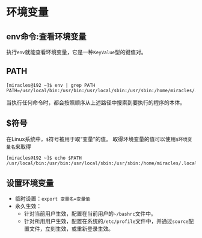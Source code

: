 # 环境变量
## env命令:查看环境变量
执行`env`就能查看环境变量，它是一种`KeyValue`型的键值对。
## PATH
```
[miracles@192 ~]$ env | grep PATH
PATH=/usr/local/bin:/usr/bin:/usr/local/sbin:/usr/sbin:/home/miracles/.local/bin:/home/miracles/bin
```
当执行任何命令时，都会按照顺序从上述路径中搜索到要执行的程序的本体。
## $符号
在Linux系统中，`$`符号被用于取“变量”的值。
取得环境变量的值可以使用`$环境变量名`来取得
```
[miracles@192 ~]$ echo $PATH
/usr/local/bin:/usr/bin:/usr/local/sbin:/usr/sbin:/home/miracles/.local/bin:/home/miracles/bin
```
## 设置环境变量
- 临时设置：`export 变量名=变量值`
- 永久生效：
  - 针对当前用户生效，配置在当前用户的`~/bashrc`文件中。
  - 针对所用用户生效，配置在系统的`/etc/profile`文件中，并通过`source`配置文件，立刻生效，或重新登录生效。